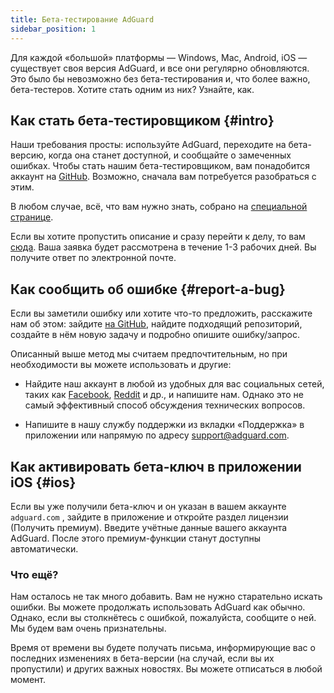 ```yaml
---
title: Бета-тестирование AdGuard
sidebar_position: 1
---
```


Для каждой «большой» платформы — Windows, Mac, Android, iOS — существует своя версия AdGuard, и все они регулярно обновляются. Это было бы невозможно без бета-тестирования и, что более важно, бета-тестеров. Хотите стать одним из них? Узнайте, как.

## Как стать бета-тестировщиком {#intro}

Наши требования просты: используйте AdGuard, переходите на бета-версию, когда она станет доступной, и сообщайте о замеченных ошибках. Чтобы стать нашим бета-тестировщиком, вам понадобится аккаунт на [GitHub](https://github.com/). Возможно, сначала вам потребуется разобраться с этим.

В любом случае, всё, что вам нужно знать, собрано на [специальной странице](https://adguard.com/beta.html).

Если вы хотите пропустить описание и сразу перейти к делу, то вам [сюда](https://surveys.adguard.com/beta_testing_program/form.html). Ваша заявка будет рассмотрена в течение 1-3 рабочих дней. Вы получите ответ по электронной почте.

## Как сообщить об ошибке {#report-a-bug}

Если вы заметили ошибку или хотите что-то предложить, расскажите нам об этом: зайдите [на GitHub](https://github.com/AdguardTeam/), найдите подходящий репозиторий, создайте в нём новую задачу и подробно опишите ошибку/запрос.

Описанный выше метод мы считаем предпочтительным, но при необходимости вы можете использовать и другие:

- Найдите наш аккаунт в любой из удобных для вас социальных сетей, таких как [Facebook](https://www.facebook.com/AdguardEn/), [Reddit](https://www.reddit.com/r/Adguard/) и др., и напишите нам. Однако это не самый эффективный способ обсуждения технических вопросов.

- Напишите в нашу службу поддержки из вкладки «Поддержка» в приложении или напрямую по адресу [support@adguard.com](mailto:support@adguard.com).

## Как активировать бета-ключ в приложении iOS {#ios}

Если вы уже получили бета-ключ и он указан в вашем аккаунте `adguard.com` , зайдите в приложение и откройте раздел лицензии (Получить премиум). Введите учётные данные вашего аккаунта AdGuard. После этого премиум-функции станут доступны автоматически.

### Что ещё?

Нам осталось не так много добавить. Вам не нужно старательно искать ошибки. Вы можете продолжать использовать AdGuard как обычно. Однако, если вы столкнётесь с ошибкой, пожалуйста, сообщите о ней. Мы будем вам очень признательны.

Время от времени вы будете получать письма, информирующие вас о последних изменениях в бета-версии (на случай, если вы их пропустили) и других важных новостях. Вы можете отписаться в любой момент.
